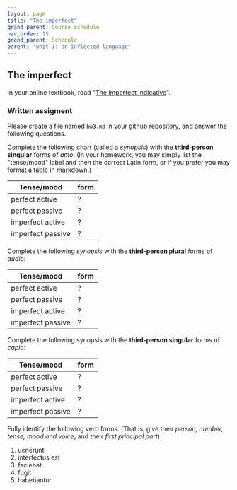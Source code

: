 ```yaml
---
layout: page
title: "The imperfect"
grand_parent: Course schedule
nav_order: 15
grand_parent: Schedule
parent: "Unit 1: an inflected language"
---
```


## The imperfect

In your online textbook, read "[The imperfect indicative](https://lingualatina.github.io/textbook/topics/unit1/imperfect/)".




### Written assigment

Please create a file named `hw3.md` in your github repository, and answer the following questions.  


Complete the following chart (called a *synopsis*) with the **third-person singular** forms of *amo*.  (In your homework, you may simply list the "tense/mood" label and then the correct Latin form, or if you prefer you may format a table in markdown.)

| Tense/mood | form |
| --- | --- |
| perfect active | ? |
| perfect passive | ? |
| imperfect active | ? |
| imperfect passive |  ? |


Complete the following *synopsis* with the **third-person plural** forms of *audio*:

| Tense/mood | form |
| --- | --- |
| perfect active | ? |
| perfect passive | ? |
| imperfect active | ? |
| imperfect passive |  ? |



Complete the following synopsis with the **third-person singular** forms of *capio*:

| Tense/mood | form |
| --- | --- |
| perfect active | ? |
| perfect passive | ? |
| imperfect active | ? |
| imperfect passive |  ? |

Fully identify the following verb forms. (That is, give their *person, number, tense, mood and voice*, and their *first principal part*).

1. uenērunt
2. interfectus est
3. faciebat
4. fugit
5. habebantur
